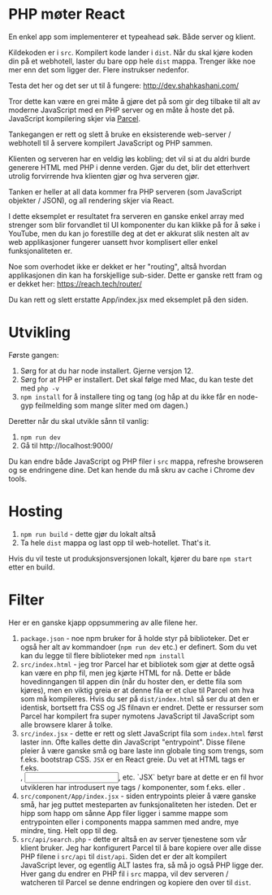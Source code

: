 # PHP møter React

En enkel app som implementerer et typeahead søk. Både server og klient.

Kildekoden er i `src`. Kompilert kode lander i `dist`. Når du skal kjøre koden
din på et webhotell, laster du bare opp hele `dist` mappa. Trenger ikke noe mer
enn det som ligger der. Flere instrukser nedenfor.

Testa det her og det ser ut til å fungere: http://dev.shahkashani.com/

Tror dette kan være en grei måte å gjøre det på som gir deg tilbake til alt av
moderne JavaScript med en PHP server og en måte å hoste det på. JavaScript
kompilering skjer via [Parcel](https://parceljs.org/).

Tankegangen er rett og slett å bruke en eksisterende web-server / webhotell til
å servere kompilert JavaScript og PHP sammen.

Klienten og serveren har en veldig løs kobling; det vil si at du aldri burde
generere HTML med PHP i denne verden. Gjør du det, blir det etterhvert utrolig
forvirrende hva klienten gjør og hva serveren gjør.

Tanken er heller at all data kommer fra PHP serveren (som JavaScript objekter /
JSON), og all rendering skjer via React.

I dette eksemplet er resultatet fra serveren en ganske enkel array med strenger
som blir forvandlet til UI komponenter du kan klikke på for å søke i YouTube,
men du kan jo forestille deg at det er akkurat slik nesten alt av web
applikasjoner fungerer uansett hvor komplisert eller enkel funksjonaliteten er.

Noe som overhodet ikke er dekket er her "routing", altså hvordan applikasjonen
din kan ha forskjellige sub-sider. Dette er ganske rett fram og er dekket her:
https://reach.tech/router/

Du kan rett og slett erstatte App/index.jsx med eksemplet på den siden.

# Utvikling

Første gangen:

1. Sørg for at du har node installert. Gjerne versjon 12.
2. Sørg for at PHP er installert. Det skal følge med Mac, du kan teste det med
   `php -v`
3. `npm install` for å installere ting og tang (og håp at du ikke får en
   node-gyp feilmelding som mange sliter med om dagen.)

Deretter når du skal utvikle sånn til vanlig:

1. `npm run dev`
2. Gå til http://localhost:9000/

Du kan endre både JavaScript og PHP filer i `src` mappa, refreshe browseren og
se endringene dine. Det kan hende du må skru av cache i Chrome dev tools.

# Hosting

1. `npm run build` - dette gjør du lokalt altså
2. Ta hele `dist` mappa og last opp til web-hotellet. That's it.

Hvis du vil teste ut produksjonsversjonen lokalt, kjører du bare `npm start`
etter en build.

# Filter

Her er en ganske kjapp oppsummering av alle filene her.

1. `package.json` - noe npm bruker for å holde styr på biblioteker. Det er også
   her alt av kommandoer (`npm run dev` etc.) er definert. Som du vet kan du
   legge til flere biblioteker med `npm install`
2. `src/index.html` - jeg tror Parcel har et bibliotek som gjør at dette også
   kan være en php fil, men jeg kjørte HTML for nå. Dette er både hovedinngangen
   til appen din (når du hoster den, er dette fila som kjøres), men en viktig
   greia er at denne fila er et clue til Parcel om hva som må kompileres. Hvis
   du ser på `dist/index.html` så ser du at den er identisk, bortsett fra CSS og
   JS filnavn er endret. Dette er ressurser som Parcel har kompilert fra super
   nymotens JavaScript til JavaScript som alle browsere klarer å tolke.
3. `src/index.jsx` - dette er rett og slett JavaScript fila som `index.html`
   først laster inn. Ofte kalles dette din JavaScript "entrypoint". Disse filene
   pleier å være ganske små og bare laste inn globale ting som trengs, som
   f.eks. bootstrap CSS. `JSX` er en React greie. Du vet at HTML tags er f.eks.
   <div>, <input>, etc. `JSX` betyr bare at dette er en fil hvor utvikleren har 
   introdusert nye tags / komponenter, som f.eks. <App> eller <SearchResult>.
4. `src/component/App/index.jsx` - siden entrypoints pleier å være ganske små,
   har jeg puttet mesteparten av funksjonaliteten her isteden. Det er hipp som
   happ om sånne App filer ligger i samme mappe som entrypointen eller i
   components mappa sammen med andre, mye mindre, ting. Helt opp til deg.
5. `src/api/search.php` - dette er altså en av server tjenestene som vår klient
   bruker. Jeg har konfigurert Parcel til å bare kopiere over alle disse PHP
   filene i `src/api` til `dist/api`. Siden det er der alt kompilert JavaScript
   lever, og egentlig ALT lastes fra, så må jo også PHP ligge der. Hver gang du
   endrer en PHP fil i `src` mappa, vil dev serveren / watcheren til Parcel se
   denne endringen og kopiere den over til `dist`.
